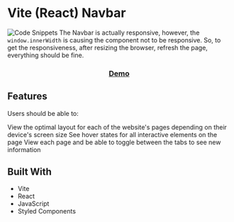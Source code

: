 # Vite (React) Navbar

![Code Snippets](https://res.cloudinary.com/jealousgx/image/upload/v1661260257/snippets-cover_vui9x0.png)
The Navbar is actually responsive, however, the `window.innerWidth` is causing the component not to be responsive. So, to get the responsiveness, after resizing the browser, refresh the page, everything should be fine.

<div align="center">
  <h3>
    <a href="https://react-navbar-zeta.vercel.app">
      Demo
    </a>
  </h3>
</div>

## Features

Users should be able to:

View the optimal layout for each of the website's pages depending on their device's screen size
See hover states for all interactive elements on the page
View each page and be able to toggle between the tabs to see new information

## Built With

- Vite
- React
- JavaScript
- Styled Components
